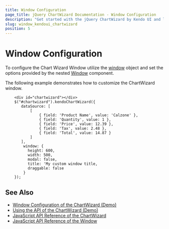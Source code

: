 ```yaml
---
title: Window Configuration
page_title: jQuery ChartWizard Documentation - Window Configuration
description: "Get started with the jQuery ChartWizard by Kendo UI and learn more about the supported Window settings."
slug: window_kendoui_chartwizard
position: 5
---
```


# Window Configuration

To configure the Chart Wizard Window utilize the [window](/api/javascript/ui/chartwizard/configuration/window) object and set the options provided by the nested [Window](/api/javascript/ui/window) component.

The following example demonstrates how to customize the ChartWizard window.


```dojo
    <div id="chartwizard"></div>
    $("#chartwizard").kendoChartWizard({            
       dataSource: [
           [
               { field: 'Product Name', value: 'Calzone' },
               { field: 'Quantity', value: 1 },
               { field: 'Price', value: 12.39 },
               { field: 'Tax', value: 2.48 },
               { field: 'Total', value: 14.87 }
           ]
       ],
        window: {
          height: 600,
          width: 500,
          modal: false,
          title: 'My custom window title,
          draggable: false
        }
    });
```


## See Also

* [Window Configuration of the ChartWizard (Demo)](https://demos.telerik.com/kendo-ui/chartwizard/window-configuration)
* [Using the API of the ChartWizard (Demo)](https://demos.telerik.com/kendo-ui/chartwizard/api)
* [JavaScript API Reference of the ChartWizard](/api/javascript/ui/chartwizard)
* [JavaScript API Reference of the Window](/api/javascript/ui/window)
